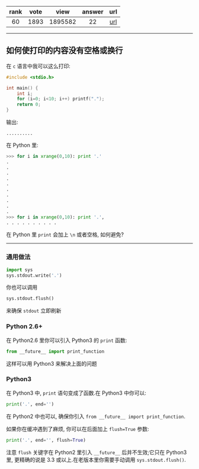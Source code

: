 
| rank | vote | view | answer | url |
|:-:|:-:|:-:|:-:|:-:|
|60|1893|1895582|22| [url](http://stackoverflow.com/questions/493386/how-to-print-without-newline-or-space) |
***

## 如何使打印的内容没有空格或换行

在 `c` 语言中我可以这么打印:

```c
#include <stdio.h>

int main() {
    int i;
    for (i=0; i<10; i++) printf(".");
    return 0;
}
```

输出:

```
..........
```

在 Python 里:

```python
>>> for i in xrange(0,10): print '.'
.
.
.
.
.
.
.
.
.
.
>>> for i in xrange(0,10): print '.',
. . . . . . . . . .
```

在 Python 里 `print` 会加上 `\n` 或者空格, 如何避免?

***

### 通用做法

```python
import sys
sys.stdout.write('.')
```

你也可以调用

```python
sys.stdout.flush()
```

来确保 `stdout` 立即刷新

### Python 2.6+

在 Python2.6 里你可以引入 Python3 的 `print` 函数:

```python
from __future__ import print_function
```

这样可以用 Python3 来解决上面的问题

### Python3

在 Python3 中, `print` 语句变成了函数.在 Python3 中你可以:

```python
print('.', end='')
```

在 Python2 中也可以, 确保你引入 `from __future__ import print_function`.

如果你在缓冲遇到了麻烦, 你可以在后面加上 `flush=True` 参数:

```python
print('.', end='', flush=True)
```

注意 `flush` 关键字在 Python2 里引入 `__future__` 后并不生效;它只在 Python3 里, 更精确的说是 3.3 或以上.在老版本里你需要手动调用 `sys.stdout.flush()`.
